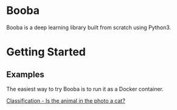 # Booba
Booba is a deep learning library built from scratch using Python3.

# Getting Started
## Examples
The easiest way to try Booba is to run it as a Docker container.

[Classification - Is the animal in the photo a cat?](examples/dnn_test.py)